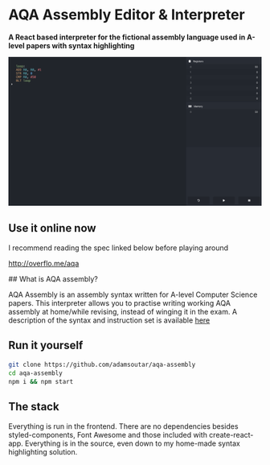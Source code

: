 # AQA Assembly Editor & Interpreter

**A React based interpreter for the fictional assembly language used in A-level papers with syntax highlighting**

![Screenshot](./screenshot.png)

## Use it online now

I recommend reading the spec linked below before playing around

http://overflo.me/aqa

## What is AQA assembly?

AQA Assembly is an assembly syntax written for A-level Computer Science papers. This interpreter allows you to practise writing working AQA assembly at home/while revising, instead of winging it in the exam. A description of the syntax and instruction set is available [here](https://filestore.aqa.org.uk/resources/computing/AQA-75162-75172-ALI.PDF)

## Run it yourself

```bash
git clone https://github.com/adamsoutar/aqa-assembly
cd aqa-assembly
npm i && npm start
```

## The stack

Everything is run in the frontend. There are no dependencies besides styled-components, Font Awesome and those included with create-react-app. Everything is in the source, even down to my home-made syntax highlighting solution.
